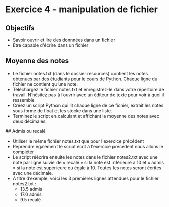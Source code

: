 # Exercice 4 - manipulation de fichier

## Objectifs 
* Savoir ouvrir et lire des donnnées dans un fichier
* Etre capable d'écrire dans un fichier

## Moyenne des notes

* Le fichier notes.txt (dans le dossier resources) contient les notes obtenues par des étudiants pour le cours de Python. Chaque ligne du fichier ne
contient qu’une note.
* Téléchargez le fichier notes.txt et enregistrez-le dans votre répertoire de travail. N’hésitez pas à l’ouvrir avec un éditeur de texte pour voir à quoi il ressemble.
* Créez un script Python qui lit chaque ligne de ce fichier, extrait les notes sous forme de float et les stocke dans une liste.
* Terminez le script en calculant et affichant la moyenne des notes avec deux décimales.

## Admis ou recalé

* Utiliser le même fichier notes.txt que pour l'exercice précédent
* Reprendre également le script écrit à l'exercice précédent nous allons le compléter
* Le script réécrira ensuite les notes dans le fichier notes2.txt avec une note par ligne suivie de « recalé » si la note est
inférieure à 10 et « admis » si la note est supérieure ou égale à 10. Toutes les notes seront écrites avec une décimale.
*  À titre d’exemple, voici les 3 premières lignes attendues pour le fichier notes2.txt :
    * 13.5 admis
    * 17.0 admis
    * 9.5 recalé